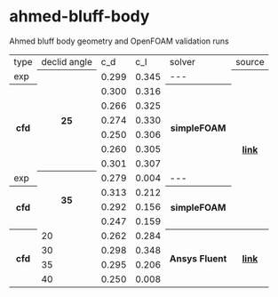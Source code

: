 # ahmed-bluff-body
Ahmed bluff body geometry and OpenFOAM validation runs


<table style="width:100%">
  <tr>
    <td>type</td>
    <td>declid angle</td>
    <td>c_d</td>
    <td>c_l</td>
    <td>solver</td>
    <td>source</td>
  </tr>
  <tr>
    <td>exp</td>
    <th rowspan="7">25</th>
    <td>0.299</td>
    <td>0.345</td>
    <td>---</td>
    <th rowspan="11"><a href="https://online.tugraz.at/tug_online/voe_main2.getVollText?pDocumentNr=81599">link</a></th>
  </tr>
  <tr>
    <th rowspan="6">cfd</th>
    <td>0.300</td>
    <td>0.316</td>
    <th rowspan="6">simpleFOAM</th>
  </tr>
  <tr>
    <td>0.266</td>
    <td>0.325</td>
  </tr>
  <tr>
    <td>0.274</td>
    <td>0.330</td>
  </tr>
  <tr>
    <td>0.250</td>
    <td>0.306</td>
  </tr>
  <tr>
    <td>0.260</td>
    <td>0.305</td>
  </tr>
  <tr>
    <td>0.301</td>
    <td>0.307</td>
  </tr>
  <tr>
    <td>exp</td>
    <th rowspan="4">35</td>
    <td>0.279</td>
    <td>0.004</td>
    <td>---</td>
  <tr>
    <th rowspan="3">cfd</th>
    <td>0.313</td>
    <td>0.212</td>
    <th rowspan="3">simpleFOAM</th>
  </tr>
  <tr>
    <td>0.292</td>
    <td>0.156</td>
  </tr>
  <tr>
    <td>0.247</td>
    <td>0.159</td>
  </tr>
  <tr>
    <th rowspan="4">cfd</th>
    <td>20</td>
    <td>0.262</td>
    <td>0.284</td>
    <th rowspan="4">Ansys Fluent</th>
    <th rowspan="4"><a href="http://www.iosrjournals.org/iosr-jmce/papers/vol12-issue4/Version-3/M012438794.pdf">link</a></th>
  </tr>
  <tr>
    <td>30</td>
    <td>0.298</td>
    <td>0.348</td>
  </tr>
  <tr>
    <td>35</td>
    <td>0.295</td>
    <td>0.206</td>
  </tr>
  <tr>
    <td>40</td>
    <td>0.250</td>
    <td>0.008</td>
  </tr>
</table>
